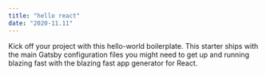 ```yaml
---
title: "hello react"
date: "2020-11.11"
---
```


Kick off your project with this hello-world boilerplate. This starter ships with the main Gatsby configuration files you might need to get up and running blazing fast with the blazing fast app generator for React.

